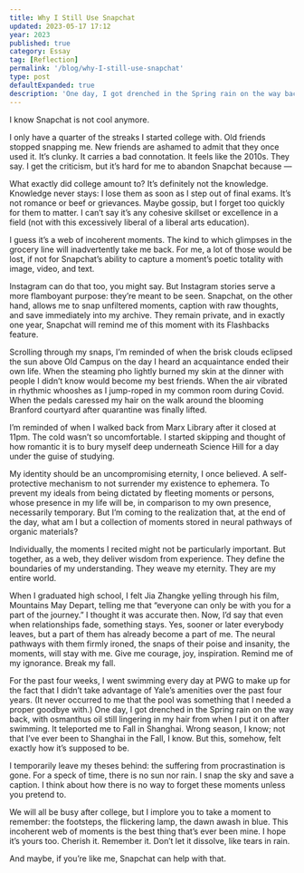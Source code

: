 ```yaml
---
title: Why I Still Use Snapchat
updated: 2023-05-17 17:12
year: 2023
published: true
category: Essay
tag: [Reflection]
permalink: '/blog/why-I-still-use-snapchat'
type: post
defaultExpanded: true
description: 'One day, I got drenched in the Spring rain on the way back, with osmanthus oil still lingering in my hair from when I put it on after swimming. It teleported me to Fall in Shanghai. Wrong season, I know; not that I’ve ever been to Shanghai in the Fall, I know. But this, somehow, felt exactly how it’s supposed to be.'
---
```


I know Snapchat is not cool anymore.

I only have a quarter of the streaks I started college with. Old friends stopped snapping me. New friends are ashamed to admit that they once used it. It’s clunky. It carries a bad connotation. It feels like the 2010s. They say. I get the criticism, but it’s hard for me to abandon Snapchat because —

What exactly did college amount to? It’s definitely not the knowledge. Knowledge never stays: I lose them as soon as I step out of final exams. It’s not romance or beef or grievances. Maybe gossip, but I forget too quickly for them to matter. I can’t say it’s any cohesive skillset or excellence in a field (not with this excessively liberal of a liberal arts education).

I guess it’s a web of incoherent moments. The kind to which glimpses in the grocery line will inadvertently take me back. For me, a lot of those would be lost, if not for Snapchat’s ability to capture a moment’s poetic totality with image, video, and text.

Instagram can do that too, you might say. But Instagram stories serve a more flamboyant purpose: they’re meant to be seen. Snapchat, on the other hand, allows me to snap unfiltered moments, caption with raw thoughts, and save immediately into my archive. They remain private, and in exactly one year, Snapchat will remind me of this moment with its Flashbacks feature.

Scrolling through my snaps, I’m reminded of when the brisk clouds eclipsed the sun above Old Campus on the day I heard an acquaintance ended their own life. When the steaming pho lightly burned my skin at the dinner with people I didn’t know would become my best friends. When the air vibrated in rhythmic whooshes as I jump-roped in my common room during Covid. When the pedals caressed my hair on the walk around the blooming Branford courtyard after quarantine was finally lifted.

I’m reminded of when I walked back from Marx Library after it closed at 11pm. The cold wasn’t so uncomfortable. I started skipping and thought of how romantic it is to bury myself deep underneath Science Hill for a day under the guise of studying.

My identity should be an uncompromising eternity, I once believed. A self-protective mechanism to not surrender my existence to ephemera. To prevent my ideals from being dictated by fleeting moments or persons, whose presence in my life will be, in comparison to my own presence, necessarily temporary. But I’m coming to the realization that, at the end of the day, what am I but a collection of moments stored in neural pathways of organic materials?

Individually, the moments I recited might not be particularly important. But together, as a web, they deliver wisdom from experience. They define the boundaries of my understanding. They weave my eternity. They are my entire world.

When I graduated high school, I felt Jia Zhangke yelling through his film, Mountains May Depart, telling me that “everyone can only be with you for a part of the journey.” I thought it was accurate then. Now, I’d say that even when relationships fade, something stays. Yes, sooner or later everybody leaves, but a part of them has already become a part of me. The neural pathways with them firmly ironed, the snaps of their poise and insanity, the moments, will stay with me. Give me courage, joy, inspiration. Remind me of my ignorance. Break my fall.

For the past four weeks, I went swimming every day at PWG to make up for the fact that I didn’t take advantage of Yale’s amenities over the past four years. (It never occurred to me that the pool was something that I needed a proper goodbye with.) One day, I got drenched in the Spring rain on the way back, with osmanthus oil still lingering in my hair from when I put it on after swimming. It teleported me to Fall in Shanghai. Wrong season, I know; not that I’ve ever been to Shanghai in the Fall, I know. But this, somehow, felt exactly how it’s supposed to be.

I temporarily leave my theses behind: the suffering from procrastination is gone. For a speck of time, there is no sun nor rain. I snap the sky and save a caption. I think about how there is no way to forget these moments unless you pretend to.

We will all be busy after college, but I implore you to take a moment to remember: the footsteps, the flickering lamp, the dawn awash in blue. This incoherent web of moments is the best thing that’s ever been mine. I hope it’s yours too. Cherish it. Remember it. Don’t let it dissolve, like tears in rain.

And maybe, if you’re like me, Snapchat can help with that.
